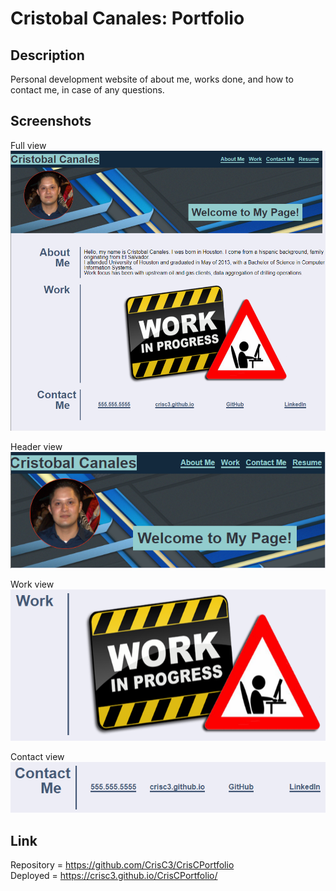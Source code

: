 # Cristobal Canales: Portfolio

## Description
Personal development website of about me, works done, and how to contact me, in case of any questions.

## Screenshots
Full view  
![Website full view](./screenshots/complete-site.png)

Header view  
![Website header view](./screenshots/section-header.png)

Work view  
![Website work view](./screenshots/section-work.png)

Contact view  
![Website contact view](./screenshots/section-contactme.png)

## Link
Repository  =   https://github.com/CrisC3/CrisCPortfolio  
Deployed    =   https://crisc3.github.io/CrisCPortfolio/